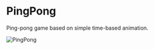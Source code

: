# PingPong
Ping-pong game based on simple time-based animation.

![PingPong](http://1.bp.blogspot.com/-O7pqQgB6HqM/VL1ZjYQjZdI/AAAAAAAAAcs/9wwhlCJ5g08/s1600/pong1_1.png)
